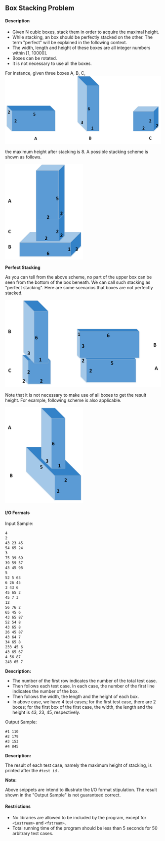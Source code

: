 ## Box Stacking Problem

#### Description

- Given N cubic boxes, stack them in order to acquire the maximal height.
- While stacking, an box should be perfectly stacked on the other. The term "perfect" will be explained in the following context.
- The width, length and height of these boxes are all integer numbers within [1, 10000].
- Boxes can be rotated.
- It is not necessary to use all the boxes.

For instance, given three boxes A, B, C,![](doc/three_boxes.png)

the maximum height after stacking is 8. A possible stacking scheme is shown as follows.

<img src="doc/stacking_three_boxes.png" width="50%">

**Perfect Stacking**

As you can tell from the above scheme, no part of the upper box can be seen from the bottom of the box beneath. We can call such stacking as "perfect stacking". Here are some scenarios that boxes are not perfectly stacked.

![](doc/imperfect_stackings.png)

Note that it is not necessary to make use of all boxes to get the result height. For example, following scheme is also applicable.

<img src="doc/ditching_one_box.png" width="50%">

#### I/O Formats

Input Sample:

```
4
2
43 23 45
54 65 24
3
75 39 69
39 59 57
43 45 98
5
52 5 63
6 26 45
3 43 6
45 65 2
45 7 3
12
56 76 2
65 45 6
43 65 87
52 54 8
43 65 8
26 45 87
43 64 7
34 65 8
233 45 6
43 65 67
4 56 87
243 65 7
```

**Description:**

- The number of the first row indicates the number of the total test case.
- Then follows each test case. In each case, the number of the first line indicates the number of the box. 
- Then follows the width, the length and the height of each box.
- In above case, we have 4 test cases; for the first test case, there are 2 boxes; for the first box of the first case, the width, the length and the height is 43, 23, 45, respectively.

Output Sample:

```
#1 110
#2 179
#3 153
#4 845
```

**Description:**

The result of each test case, namely the maximum height of stacking, is printed after the `#test id` .

**Note:**

Above snippets are intend to illustrate the I/O format stipulation. The result shown in the "Output Sample" is not guaranteed correct.

#### Restrictions

- No libraries are allowed to be included by the program, except for `<iostream>` and `<fstream>`.
- Total running time of the program should be less than 5 seconds for 50 arbitrary test cases.
